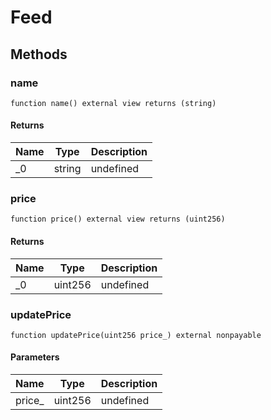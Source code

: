 # Feed









## Methods

### name

```solidity
function name() external view returns (string)
```






#### Returns

| Name | Type | Description |
|---|---|---|
| _0 | string | undefined |

### price

```solidity
function price() external view returns (uint256)
```






#### Returns

| Name | Type | Description |
|---|---|---|
| _0 | uint256 | undefined |

### updatePrice

```solidity
function updatePrice(uint256 price_) external nonpayable
```





#### Parameters

| Name | Type | Description |
|---|---|---|
| price_ | uint256 | undefined |




